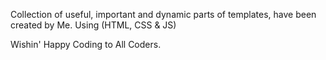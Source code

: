 Collection of useful, important and dynamic parts of templates, have been created by Me.
Using (HTML, CSS & JS)

Wishin' Happy Coding to All Coders.
